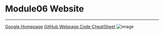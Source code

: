 # Module06 Website
---
[Google Homepage](https://www.google.com "Google's Homepage")
[GitHub Webpage Code CheatSheet](https://github.com/adam-p/markdown-here/wiki/Markdown-Cheatsheet)
![image](https://user-images.githubusercontent.com/105691291/170149179-1757094b-43be-4117-a8b7-5bae4646774e.png)

